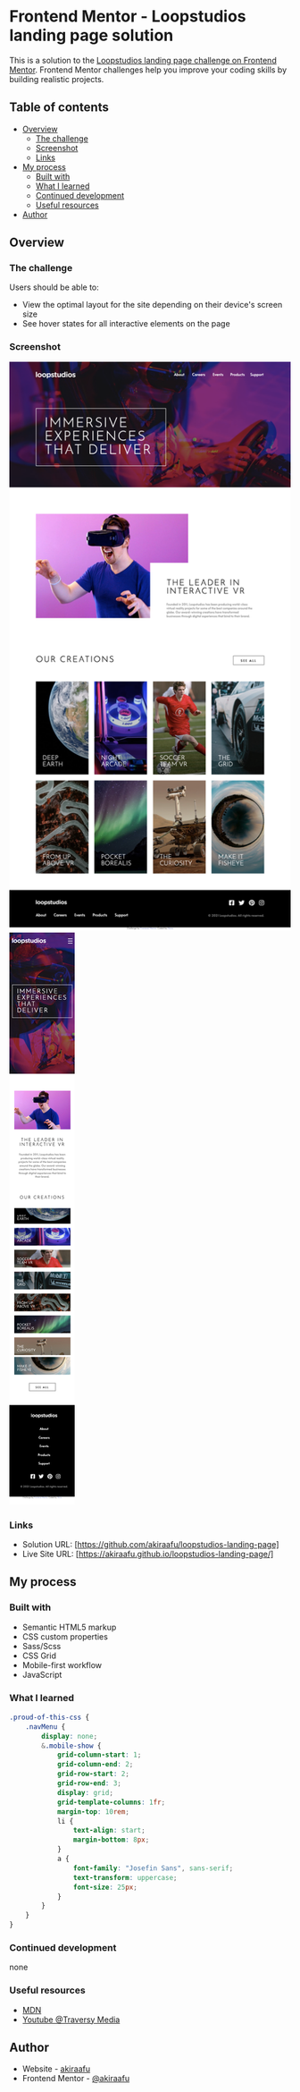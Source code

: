 # Frontend Mentor - Loopstudios landing page solution

This is a solution to the [Loopstudios landing page challenge on Frontend Mentor](https://www.frontendmentor.io/challenges/loopstudios-landing-page-N88J5Onjw). Frontend Mentor challenges help you improve your coding skills by building realistic projects.

## Table of contents

-   [Overview](#overview)
    -   [The challenge](#the-challenge)
    -   [Screenshot](#screenshot)
    -   [Links](#links)
-   [My process](#my-process)
    -   [Built with](#built-with)
    -   [What I learned](#what-i-learned)
    -   [Continued development](#continued-development)
    -   [Useful resources](#useful-resources)
-   [Author](#author)

## Overview

### The challenge

Users should be able to:

-   View the optimal layout for the site depending on their device's screen size
-   See hover states for all interactive elements on the page

### Screenshot

![](./1.png)
![](./2.png)

### Links

-   Solution URL: [https://github.com/akiraafu/loopstudios-landing-page]
-   Live Site URL: [https://akiraafu.github.io/loopstudios-landing-page/]

## My process

### Built with

-   Semantic HTML5 markup
-   CSS custom properties
-   Sass/Scss
-   CSS Grid
-   Mobile-first workflow
-   JavaScript

### What I learned

```css
.proud-of-this-css {
    .navMenu {
        display: none;
        &.mobile-show {
            grid-column-start: 1;
            grid-column-end: 2;
            grid-row-start: 2;
            grid-row-end: 3;
            display: grid;
            grid-template-columns: 1fr;
            margin-top: 10rem;
            li {
                text-align: start;
                margin-bottom: 8px;
            }
            a {
                font-family: "Josefin Sans", sans-serif;
                text-transform: uppercase;
                font-size: 25px;
            }
        }
    }
}
```

### Continued development

none

### Useful resources

-   [MDN](https://developer.mozilla.org/en-US/)
-   [Youtube @Traversy Media](https://www.youtube.com/watch?v=nu5mdN2JIwM)

## Author

-   Website - [akiraafu](https://github.com/akiraafu)
-   Frontend Mentor - [@akiraafu](https://www.frontendmentor.io/profile/akiraafu)
